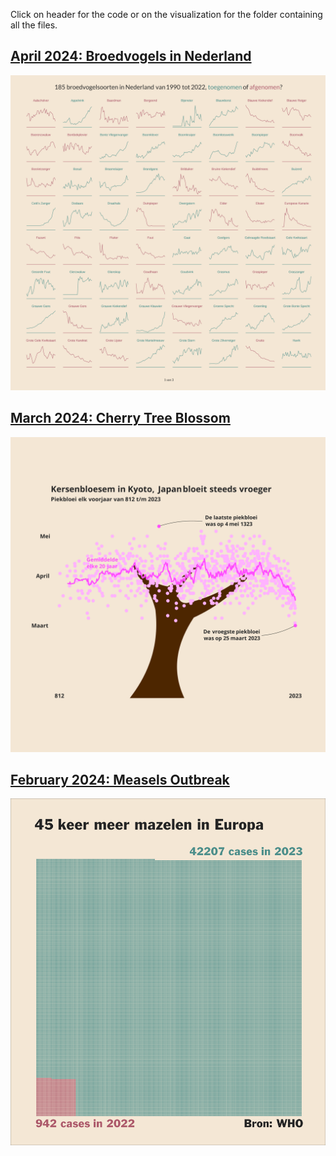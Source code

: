 
Click on header for the code or on the visualization for the folder
containing all the files.

## [April 2024: Broedvogels in Nederland](https://github.com/Willem-Jelle/Projects/blob/main/2024-04_broedvogels/2024-04_broedvogels_code.R)

<a href='https://github.com/Willem-Jelle/Projects/blob/main/2024-04_broedvogels'>
<img src='2024-04_broedvogels/2024-04_broedvogels_viz_01.png'/></a>

## [March 2024: Cherry Tree Blossom](https://github.com/Willem-Jelle/Projects/blob/main/2024-03_cherry_tree_blossom/2024-03_cherry_tree_blossom_code.R)

<a href='https://github.com/Willem-Jelle/Projects/tree/main/2024-04_broedvogels'>
<img src='2024-03_cherry_tree_blossom/2024-03_cherry_tree_blossom_viz.png'/></a>

## [February 2024: Measels Outbreak](https://github.com/Willem-Jelle/Projects/blob/main/2024-02_measels_outbreak/2024-02_measels_outbreak_code.R)

<a href='https://github.com/Willem-Jelle/Projects/tree/main/2024-03_cherry_tree_blossom'>
<img src='2024-02_measels_outbreak/2024-02_measels_outbreak_viz.png'/></a>
